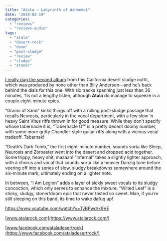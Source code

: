 ```yaml
---
title: "Atala – Labyrinth of Ashmedai"
date: "2018-02-19"
categories: 
  - "reviews"
  - "reviews-audio"
tags: 
  - "atala"
  - "desert-rock"
  - "doom"
  - "post-sludge"
  - "review"
  - "sludge"
  - "stoner"
---
```


[I really dug the second album](https://hellbound.ca/2016/04/atala-shamans-path-serpent/) from this California desert sludge outfit, which was produced by none other than Billy Anderson—and he’s back behind the dials for this one. With six tracks spanning just less than 36 minutes, 'tis not a lengthy listen, although **Atala** do manage to squeeze in a couple eight-minute epics.

“Grains of Sand” kicks things off with a rolling post-sludge passage that recalls Neurosis, particularly in the vocal department, with a few slow ‘n heavy Saint Vitus riffs thrown in for good measure. While they don’t specify whose tabernacle it is, “Tabernacle Of” is a pretty decent doomy number, with some more gritty Chandler-style guitar riffs along with a vicious vocal tradeoff. Tabarnak!

“Death’s Dark Tomb,” the first eight-minute number, sounds sorta like Sleep, Neurosis and Zoroaster went into the desert and dropped acid together. Some trippy, heavy shit, maaaan! “Infernal” takes a slightly lighter approach, with a chorus and vocal that sounds sorta like a heavier Danzig tune before veering off into a series of slow, sludgy breakdowns somewhere around the six-minute mark, ultimately ending on a lighter note.

In between, “I Am Legion” adds a layer of sickly sweet vocals to its sludgy concoction, which only serves to enhance the mixture. “Wilted Leaf” is a sticky, sludgy, stoner/doom epic that never tasted so sweet. Man, if you’re still sleeping on this band, its time to wake dafuq up!

https://www.youtube.com/watch?v=TyBPwdrk9VE

[www.atalarock.com](https://www.atalarock.com/)

[www.facebook.com/ataladesertrock](https://www.facebook.com/ataladesertrock/)

